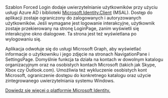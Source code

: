 ﻿Szablon Forced Login dodaje uwierzytelnianie użytkowników przy użyciu usługi Azure AD i biblioteki [Microsoft.Identity.Client](https://www.nuget.org/packages/Microsoft.Identity.Client) (MSAL).
Dostęp do aplikacji zostaje ograniczony do zalogowanych i autoryzowanych użytkowników. Jeśli wymagane jest logowanie interakcyjne, użytkownik zostaje przekierowany na stronę LoginPage, zanim wyświetli się interakcyjne okno dialogowe. Ta strona jest też wyświetlana po wylogowaniu się.

Aplikacja odwołuje się do usługi Microsoft Graph, aby wyświetlać informacje o użytkowniku i jego zdjęcie na stronach NavigationPane i SettingsPage.  Domyślnie funkcja ta działa na kontach w dowolnym katalogu organizacyjnym oraz na osobistych kontach Microsoft (takich jak Skype, Xbox czy Outlook.com). Umożliwia też wykluczenie osobistych kont Microsoft, ograniczenie dostępu do konkretnego katalogu oraz użycie zintegrowanego uwierzytelniania systemu Windows.

[Dowiedz się więcej o platformie Microsoft Identity.](https://docs.microsoft.com/azure/active-directory/develop/v2-overview)
